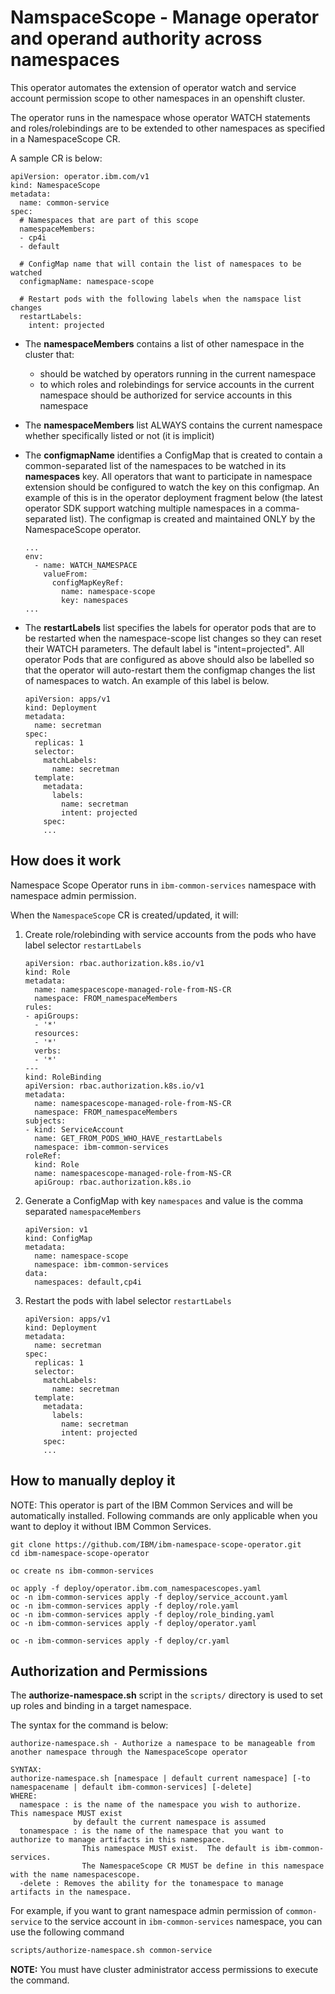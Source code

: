 # NamspaceScope - Manage operator and operand authority across namespaces

This operator automates the extension of operator watch and service account permission scope to other namespaces in an openshift cluster.

The operator runs in the namespace whose operator WATCH statements and roles/rolebindings are to be extended to other namespaces as specified in a NamespaceScope CR.

A sample CR is below:

```
apiVersion: operator.ibm.com/v1
kind: NamespaceScope
metadata:
  name: common-service
spec:
  # Namespaces that are part of this scope
  namespaceMembers:
  - cp4i
  - default

  # ConfigMap name that will contain the list of namespaces to be watched
  configmapName: namespace-scope

  # Restart pods with the following labels when the namspace list changes
  restartLabels:
    intent: projected
  ```

- The **namespaceMembers** contains a list of other namespace in the cluster that:
  - should be watched by operators running in the current namespace
  - to which roles and rolebindings for service accounts in the current namespace should be authorized for service accounts in this namespace

- The **namespaceMembers** list ALWAYS contains the current namespace whether specifically listed or not (it is implicit)

- The **configmapName** identifies a ConfigMap that is created to contain a common-separated list of the namespaces to be watched in its **namespaces** key.  All operators that want to participate in namespace extension should be configured to watch the key on this configmap.  An example of this is in the operator deployment fragment below (the latest operator SDK support watching multiple namespaces in a comma-separated list). The configmap is created and maintained ONLY by the NamespaceScope operator.

    ```
    ...
    env:
      - name: WATCH_NAMESPACE
        valueFrom:
          configMapKeyRef:
            name: namespace-scope
            key: namespaces
    ...
    ```

- The **restartLabels** list specifies the labels for operator pods that are to be restarted when the namespace-scope list changes so they can reset their WATCH parameters.  The default label is "intent=projected". All operator Pods that are configured as above should also be labelled so that the operator will auto-restart them the configmap changes the list of namespaces to watch.  An example of this label is below.

    ```
    apiVersion: apps/v1
    kind: Deployment
    metadata:
      name: secretman
    spec:
      replicas: 1
      selector:
        matchLabels:
          name: secretman
      template:
        metadata:
          labels:
            name: secretman
            intent: projected
        spec:
        ...
    ```


## How does it work

Namespace Scope Operator runs in `ibm-common-services` namespace with namespace admin permission.

When the `NamespaceScope` CR is created/updated, it will:

1. Create role/rolebinding with service accounts from the pods who have label selector `restartLabels`

    ```
    apiVersion: rbac.authorization.k8s.io/v1
    kind: Role
    metadata:
      name: namespacescope-managed-role-from-NS-CR
      namespace: FROM_namespaceMembers
    rules:
    - apiGroups:
      - '*'
      resources:
      - '*'
      verbs:
      - '*'
    ---
    kind: RoleBinding
    apiVersion: rbac.authorization.k8s.io/v1
    metadata:
      name: namespacescope-managed-role-from-NS-CR
      namespace: FROM_namespaceMembers
    subjects:
    - kind: ServiceAccount
      name: GET_FROM_PODS_WHO_HAVE_restartLabels
      namespace: ibm-common-services
    roleRef:
      kind: Role
      name: namespacescope-managed-role-from-NS-CR
      apiGroup: rbac.authorization.k8s.io
    ```

2. Generate a ConfigMap with key `namespaces` and value is the comma separated `namespaceMembers`

    ```
    apiVersion: v1
    kind: ConfigMap
    metadata:
      name: namespace-scope
      namespace: ibm-common-services
    data:
      namespaces: default,cp4i
    ```

3. Restart the pods with label selector `restartLabels`

    ```
    apiVersion: apps/v1
    kind: Deployment
    metadata:
      name: secretman
    spec:
      replicas: 1
      selector:
        matchLabels:
          name: secretman
      template:
        metadata:
          labels:
            name: secretman
            intent: projected
        spec:
        ...
    ```


## How to manually deploy it

NOTE: This operator is part of the IBM Common Services and will be automatically installed. Following commands are only applicable when you want to deploy it without IBM Common Services.

```
git clone https://github.com/IBM/ibm-namespace-scope-operator.git
cd ibm-namespace-scope-operator

oc create ns ibm-common-services

oc apply -f deploy/operator.ibm.com_namespacescopes.yaml
oc -n ibm-common-services apply -f deploy/service_account.yaml
oc -n ibm-common-services apply -f deploy/role.yaml
oc -n ibm-common-services apply -f deploy/role_binding.yaml
oc -n ibm-common-services apply -f deploy/operator.yaml

oc -n ibm-common-services apply -f deploy/cr.yaml
```

## Authorization and Permissions

The **authorize-namespace.sh** script in the `scripts/` directory is used to set up roles and binding in a target namespace.

The syntax for the command is below:

```
authorize-namespace.sh - Authorize a namespace to be manageable from another namespace through the NamespaceScope operator

SYNTAX:
authorize-namespace.sh [namespace | default current namespace] [-to namespacename | default ibm-common-services] [-delete]
WHERE:
  namespace : is the name of the namespace you wish to authorize.  This namespace MUST exist
              by default the current namespace is assumed
  tonamespace : is the name of the namespace that you want to authorize to manage artifacts in this namespace.
                This namespace MUST exist.  The default is ibm-common-services.
                The NamespaceScope CR MUST be define in this namespace with the name namespacescope.
  -delete : Removes the ability for the tonamespace to manage artifacts in the namespace.

```

For example, if you want to grant namespace admin permission of `common-service` to the service account in `ibm-common-services` namespace, you can use the following command

```bash
scripts/authorize-namespace.sh common-service
```

**NOTE:** You must have cluster administrator access permissions to execute the command.
